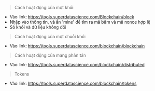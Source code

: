> Cách hoạt động của một khối
- Vào link: https://tools.superdatascience.com/Blockchain/block
- Nhập vào thông tin, và ấn 'mine' để tìm ra mã băm và mã nonce hợp lệ
- Số khối và dữ liệu không đổi

> Cách hoạt động của một chuỗi khối 
- Vào link: https://tools.superdatascience.com/blockchain/blockchain

> Cách hoạt động của mạng phân tán
- Vào link: https://tools.superdatascience.com/blockchain/distributed

> Tokens
- Vào link: https://tools.superdatascience.com/blockchain/tokens

